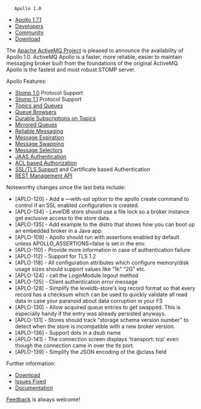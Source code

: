       Apollo 1.0

*   [Apollo 1.7.1](../../index.html)
*   [Developers](../../community/developers.html)
*   [Community](../../community/index.html)
*   [Download](../../download.html)

The [Apache ActiveMQ Project](http://activemq.apache.org) is pleased to announce the availability of Apollo 1.0. ActiveMQ Apollo is a faster, more reliable, easier to maintain messaging broker built from the foundations of the original ActiveMQ. Apollo is the fastest and most robust STOMP server.

Apollo Features:

*   [Stomp 1.0](http://stomp.github.com/stomp-specification-1.0.html) Protocol Support
*   [Stomp 1.1](http://stomp.github.com/stomp-specification-1.1.html) Protocol Support
*   [Topics and Queues](http://activemq.apache.org/apollo/documentation/user-manual.html#Destination_Types)
*   [Queue Browsers](http://activemq.apache.org/apollo/documentation/user-manual.html#Browsing_Subscriptions)
*   [Durable Subscriptions on Topics](http://activemq.apache.org/apollo/documentation/user-manual.html#Topic_Durable_Subscriptions)
*   [Mirrored Queues](http://activemq.apache.org/apollo/documentation/user-manual.html#Mirrored_Queues)
*   [Reliable Messaging](http://activemq.apache.org/apollo/documentation/user-manual.html#Reliable_Messaging)
*   [Message Expiration](http://activemq.apache.org/apollo/documentation/user-manual.html#Message_Expiration)
*   [Message Swapping](http://activemq.apache.org/apollo/documentation/architecture.html#Message_Swapping)
*   [Message Selectors](http://activemq.apache.org/apollo/documentation/user-manual.html#Message_Selectors)
*   [JAAS Authentication](http://activemq.apache.org/apollo/documentation/user-manual.html#Authentication)
*   [ACL based Authorization](http://activemq.apache.org/apollo/documentation/user-manual.html#Authorization)
*   [SSL/TLS Support](http://activemq.apache.org/apollo/documentation/user-manual.html#Using_SSL_TLS) and Certificate based Authentication
*   [REST Management API](http://activemq.apache.org/apollo/documentation/management-api.html)

Noteworthy changes since the last beta include:

*   \[APLO-120\] - Add a —with-ssl option to the apollo create command to control if an SSL enabled configuration is created.
*   \[APLO-134\] - LevelDB store should use a file lock so a broker instance get exclusive access to the store data.
*   \[APLO-135\] - Add example to the distro that shows how you can boot up an embedded broker in a Java app.
*   \[APLO-109\] - Apollo should run with assertions enabled by default unless APOLLO_ASSERTIONS=false is set in the env.
*   \[APLO-110\] - Provide more information in case of authentication failure
*   \[APLO-112\] - Support for TLS 1.2
*   \[APLO-118\] - All configuration attributes which configure memory/disk usage sizes should support values like “1k” “2G” etc.
*   \[APLO-124\] - call the LoginModule.logout method
*   \[APLO-125\] - Client authentication error message
*   \[APLO-128\] - Simplify the leveldb-store's log record format so that every record has a checksum which can be used to quickly validate all read data in case your paranoid about data corruption in your FS
*   \[APLO-130\] - Allow acquired queue entries to get swapped. This is especially handy if the entry was already persisted anyways.
*   \[APLO-131\] - Stores should track “storage schema version number” to detect when the store is incompatible with a new broker version.
*   \[APLO-136\] - Support dots in a dsub name
*   \[APLO-141\] - The connection screen displays 'transport: tcp' even though the connection came in over the tls port.
*   \[APLO-139\] - Simplify the JSON encoding of the @class field

Further information:

*   [Download](http://activemq.apache.org/apollo/download.html)
*   [Issues Fixed](https://issues.apache.org/jira/secure/ReleaseNote.jspa?version=12316435&styleName=Text&projectId=12311310&Create=Create)
*   [Documentation](http://activemq.apache.org/apollo/versions/1.0/website/documentation)

[Feedback](http://activemq.apache.org/community/index.html) is always welcome!